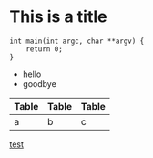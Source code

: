 # This is a title

```
int main(int argc, char **argv) {
    return 0;
}
```

* hello
* goodbye

| Table | Table | Table |
|-------|-------|-------|
|a      |b      |c      |

[test](https://www.google.com)

